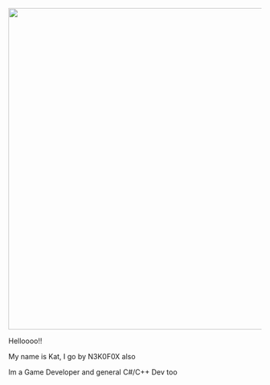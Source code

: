 <p align="center">
   <img width="1280" height="640" src="/Assets/ascii-art-text" alt="Kat's Banner">
</p>
<p> Helloooo!! </p>
<p> My name is Kat, I go by N3K0F0X also </p>
<p> Im a Game Developer and general C#/C++ Dev too </p>

